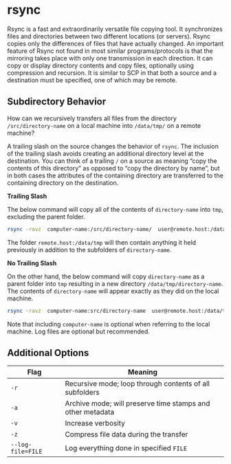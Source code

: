 # rsync

Rsync is a fast and extraordinarily versatile file copying tool. It synchronizes files and directories between two different locations (or servers). Rsync copies only the differences of files that have actually changed. An important feature of Rsync not found in most similar programs/protocols is that the mirroring takes place with only one transmission in each direction. It can copy or display directory contents and copy files, optionally using compression and recursion. It is similar to SCP in that both a source and a destination must be specified, one of which may be remote. 

## Subdirectory Behavior

How can we recursively transfers all files from the directory ```/src/directory-name``` on a local machine into ```/data/tmp/``` on a remote machine?

A trailing slash on the source changes the behavior of ```rsync```. The inclusion of the trailing slash avoids creating an additional directory level at the destination. You can think of a trailing `/` on a source as meaning “copy the contents of this directory” as opposed to “copy the directory by name”, but in both cases the attributes of the containing directory are transferred to the containing directory on the destination. 

**Trailing Slash**

The below command will copy all of the contents of ```directory-name``` into ```tmp```, excluding the parent folder.

```bash
rsync -ravz  computer-name:/src/directory-name/  user@remote.host:/data/tmp --log-file=hpc-user-rsync.log 
```
The folder ```remote.host:/data/tmp``` will then contain anything it held previously in addition to the subfolders of ```directory-name```.

**No Trailing Slash**

On the other hand, the below command will copy ```directory-name``` as a parent folder into ```tmp``` resulting in a new directory ```/data/tmp/directory-name```. The contents of ```directory-name``` will appear exactly as they did on the local machine. 

```bash
rsync -ravz  computer-name:src/directory-name  user@remote.host:/data/tmp --log-file=hpc-user-rsync.log 
```

Note that including ```computer-name``` is optional when referring to the local machine. Log files are optional but recommended.

## Additional Options

|Flag|Meaning|
|-|-|
|```-r```|Recursive mode; loop through contents of all subfolders|
|```-a```|Archive mode; will preserve time stamps and other metadata|
|```-v```|Increase verbosity|
|```-z```|Compress file data during the transfer|
|```--log-file=FILE```|Log everything done in specified ```FILE```|